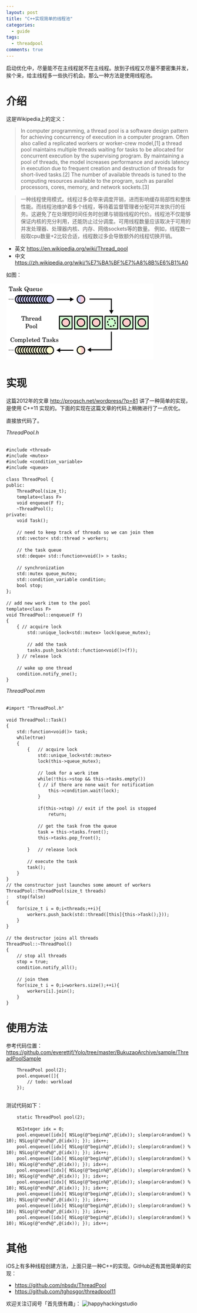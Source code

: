 ```yaml
---
layout: post
title: "C++实现简单的线程池"
categories:
  - guide
tags:
  - threadpool
comments: true
---
```



启动优化中，尽量能不在主线程就不在主线程。放到子线程又尽量不要密集并发，挨个来，给主线程多一些执行机会。那么一种方法是使用线程池。

<!-- more -->


# 介绍

这是Wikipedia上的定义：

> In computer programming, a thread pool is a software design pattern for achieving concurrency of execution in a computer program. Often also called a replicated workers or worker-crew model,[1] a thread pool maintains multiple threads waiting for tasks to be allocated for concurrent execution by the supervising program. By maintaining a pool of threads, the model increases performance and avoids latency in execution due to frequent creation and destruction of threads for short-lived tasks.[2] The number of available threads is tuned to the computing resources available to the program, such as parallel processors, cores, memory, and network sockets.[3]


> 一种线程使用模式。线程过多会带来调度开销，进而影响缓存局部性和整体性能。而线程池维护着多个线程，等待着监督管理者分配可并发执行的任务。这避免了在处理短时间任务时创建与销毁线程的代价。线程池不仅能够保证内核的充分利用，还能防止过分调度。可用线程数量应该取决于可用的并发处理器、处理器内核、内存、网络sockets等的数量。 例如，线程数一般取cpu数量+2比较合适，线程数过多会导致额外的线程切换开销。

- 英文 <https://en.wikipedia.org/wiki/Thread_pool>
- 中文 <https://zh.wikipedia.org/wiki/%E7%BA%BF%E7%A8%8B%E6%B1%A0>


如图：

![](/media/15340064020238.jpg)



# 实现

这篇2012年的文章 <http://progsch.net/wordpress/?p=81> 讲了一种简单的实现，是使用 C++11 实现的。下面的实现在这篇文章的代码上稍微进行了一点优化。

直接放代码了。


*ThreadPool.h*

```

#include <thread>
#include <mutex>
#include <condition_variable>
#include <queue>

class ThreadPool {
public:
    ThreadPool(size_t);
    template<class F>
    void enqueue(F f);
    ~ThreadPool();
private:
    void Task();

    // need to keep track of threads so we can join them
    std::vector< std::thread > workers;
    
    // the task queue
    std::deque< std::function<void()> > tasks;
    
    // synchronization
    std::mutex queue_mutex;
    std::condition_variable condition;
    bool stop;
};

// add new work item to the pool
template<class F>
void ThreadPool::enqueue(F f)
{
    { // acquire lock
        std::unique_lock<std::mutex> lock(queue_mutex);
        
        // add the task
        tasks.push_back(std::function<void()>(f));
    } // release lock
    
    // wake up one thread
    condition.notify_one();
}

```

*ThreadPool.mm*


```

#import "ThreadPool.h"

void ThreadPool::Task()
{
    std::function<void()> task;
    while(true)
    {
        {   // acquire lock
            std::unique_lock<std::mutex>
            lock(this->queue_mutex);
            
            // look for a work item
            while(!this->stop && this->tasks.empty())
            { // if there are none wait for notification
                this->condition.wait(lock);
            }
            
            if(this->stop) // exit if the pool is stopped
                return;
            
            // get the task from the queue
            task = this->tasks.front();
            this->tasks.pop_front();
            
        }   // release lock
        
        // execute the task
        task();
    }
}
// the constructor just launches some amount of workers
ThreadPool::ThreadPool(size_t threads)
:   stop(false)
{
    for(size_t i = 0;i<threads;++i){
        workers.push_back(std::thread([this]{this->Task();}));
    }
}

// the destructor joins all threads
ThreadPool::~ThreadPool()
{
    // stop all threads
    stop = true;
    condition.notify_all();
    
    // join them
    for(size_t i = 0;i<workers.size();++i){
        workers[i].join();
    }
}

```


# 使用方法


参考代码位置：<https://github.com/everettjf/Yolo/tree/master/BukuzaoArchive/sample/ThreadPoolSample>

```
    ThreadPool pool(2);
    pool.enqueue([]{
        // todo: workload
    });
    
```


测试代码如下：

```
    static ThreadPool pool(2);

    NSInteger idx = 0;
    pool.enqueue([idx]{ NSLog(@"begin%@",@(idx)); sleep(arc4random() % 10); NSLog(@"end%@",@(idx)); }); idx++;
    pool.enqueue([idx]{ NSLog(@"begin%@",@(idx)); sleep(arc4random() % 10); NSLog(@"end%@",@(idx)); }); idx++;
    pool.enqueue([idx]{ NSLog(@"begin%@",@(idx)); sleep(arc4random() % 10); NSLog(@"end%@",@(idx)); }); idx++;
    pool.enqueue([idx]{ NSLog(@"begin%@",@(idx)); sleep(arc4random() % 10); NSLog(@"end%@",@(idx)); }); idx++;
    pool.enqueue([idx]{ NSLog(@"begin%@",@(idx)); sleep(arc4random() % 10); NSLog(@"end%@",@(idx)); }); idx++;
    pool.enqueue([idx]{ NSLog(@"begin%@",@(idx)); sleep(arc4random() % 10); NSLog(@"end%@",@(idx)); }); idx++;
    pool.enqueue([idx]{ NSLog(@"begin%@",@(idx)); sleep(arc4random() % 10); NSLog(@"end%@",@(idx)); }); idx++;
    pool.enqueue([idx]{ NSLog(@"begin%@",@(idx)); sleep(arc4random() % 10); NSLog(@"end%@",@(idx)); }); idx++;

```


# 其他


iOS上有多种线程创建方法，上面只是一种C++的实现。GitHub还有其他简单的实现：

- <https://github.com/nbsdx/ThreadPool>
- <https://github.com/tghosgor/threadpool11>


欢迎关注订阅号「首先很有趣」：
![happyhackingstudio](https://everettjf.github.io/images/fun.jpg)



